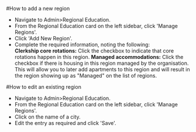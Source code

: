 #How to add a new region  

* Navigate to Admin>Regional Education.  
* From the Regional Education card on the left sidebar, click 'Manage Regions'.  
* Click 'Add New Region'.
* Complete the required information, noting the following:  
**Clerkship core rotations:** Click the checkbox to indicate that core rotations happen in this region.
**Managed accommodations:** Click the checkbox if there is housing in this region managed by the organisation.  This will allow you to later add apartments to this region and will result in the region showing up as "Managed" on the list of regions.

#How to edit an existing region  
* Navigate to Admin>Regional Education.  
* From the Regional Education card on the left sidebar, click 'Manage Regions'.  
* Click on the name of a city.
* Edit the entry as required and click 'Save'.
